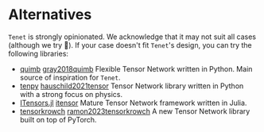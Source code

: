 # Alternatives

`Tenet` is strongly opinionated. We acknowledge that it may not suit all cases (although we try 🙂). If your case doesn't fit `Tenet`'s design, you can try the following libraries:

- [quimb](https://github.com/jcmgray/quimb) [gray2018quimb](@cite) Flexible Tensor Network written in Python. Main source of inspiration for `Tenet`.
- [tenpy](https://github.com/tenpy/tenpy) [hauschild2021tensor](@cite) Tensor Network library written in Python with a strong focus on physics.
- [ITensors.jl](https://github.com/ITensor/ITensors.jl) [itensor](@cite) Mature Tensor Network framework written in Julia.
- [tensorkrowch](https://github.com/joserapa98/tensorkrowch) [ramon2023tensorkrowch](@cite) A new Tensor Network library built on top of PyTorch.
